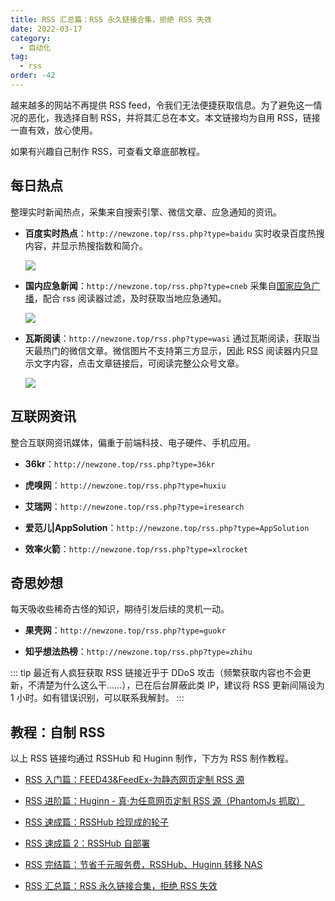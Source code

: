 ```yaml
---
title: RSS 汇总篇：RSS 永久链接合集，拒绝 RSS 失效
date: 2022-03-17
category:
  - 自动化
tag:
  - rss
order: -42
---
```


越来越多的网站不再提供 RSS feed，令我们无法便捷获取信息。为了避免这一情况的恶化，我选择自制 RSS，并将其汇总在本文。本文链接均为自用 RSS，链接一直有效，放心使用。

如果有兴趣自己制作 RSS，可查看文章底部教程。

## 每日热点

整理实时新闻热点，采集来自搜索引擎、微信文章、应急通知的资讯。

- **百度实时热点**：`http://newzone.top/rss.php?type=baidu`
  实时收录百度热搜内容，并显示热搜指数和简介。

  ![](http://tc.seoipo.com/2022-05-05-17-21-49.png)

- **国内应急新闻**：`http://newzone.top/rss.php?type=cneb`
  采集自[国家应急广播](http://www.cneb.gov.cn/guoneinews/)，配合 rss 阅读器过滤，及时获取当地应急通知。

  ![](http://tc.seoipo.com/2022-05-05-17-22-08.png)

- **瓦斯阅读**：`http://newzone.top/rss.php?type=wasi`
  通过瓦斯阅读，获取当天最热门的微信文章。微信图片不支持第三方显示，因此 RSS 阅读器内只显示文字内容，点击文章链接后，可阅读完整公众号文章。

  ![](http://tc.seoipo.com/2022-05-05-17-22-32.png)

## 互联网资讯

整合互联网资讯媒体，偏重于前端科技、电子硬件、手机应用。

- **36kr**：`http://newzone.top/rss.php?type=36kr`

- **虎嗅网**：`http://newzone.top/rss.php?type=huxiu`

- **艾瑞网**：`http://newzone.top/rss.php?type=iresearch`

- **爱范儿|AppSolution**：`http://newzone.top/rss.php?type=AppSolution`

- **效率火箭**：`http://newzone.top/rss.php?type=xlrocket`

## 奇思妙想

每天吸收些稀奇古怪的知识，期待引发后续的灵机一动。

- **果壳网**：`http://newzone.top/rss.php?type=guokr`

- **知乎想法热榜**：`http://newzone.top/rss.php?type=zhihu`

::: tip
最近有人疯狂获取 RSS 链接近乎于 DDoS 攻击（频繁获取内容也不会更新，不清楚为什么这么干……），已在后台屏蔽此类 IP，建议将 RSS 更新间隔设为 1 小时。如有错误识别，可以联系我解封。
:::

## 教程：自制 RSS

以上 RSS 链接均通过 RSSHub 和 Huginn 制作，下方为 RSS 制作教程。

- [RSS 入门篇：FEED43&FeedEx-为静态网页定制 RSS 源](https://newzone.top/_posts/2017-04-22-rss_feed43_feedex.html)

- [RSS 进阶篇：Huginn - 真·为任意网页定制 RSS 源（PhantomJs 抓取）](https://newzone.top/_posts/2018-10-07-huginn_scraping_any_website.html)

- [RSS 速成篇：RSSHub 捡现成的轮子](https://newzone.top/_posts/2019-04-01-rsshub_noob.html)

- [RSS 速成篇 2：RSSHub 自部署](https://newzone.top/_posts/2020-03-25-rsshub_on_vps.html)

- [RSS 完结篇：节省千元服务费，RSSHub、Huginn 转移 NAS](https://newzone.top/_posts/2021-10-23-nas_with_rsshub_and_huginn.html)

- [RSS 汇总篇：RSS 永久链接合集，拒绝 RSS 失效](https://newzone.top/_posts/2022-03-17-rss_persistent_link_collection.html)

